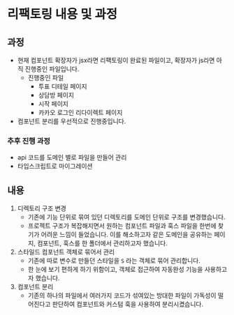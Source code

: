 # 리팩토링 내용 및 과정

## 과정

- 현재 컴포넌트 확장자가 jsx라면 리팩토링이 완료된 파일이고, 확장자가 js라면 아직 진행중인 파일입니다.
  - 진행중인 파일
    - 투표 디테일 페이지
    - 상담방 페이지
    - 시작 페이지
    - 카카오 로그인 리다이렉트 페이지
- 컴포넌트 분리를 우선적으로 진행중입니다.

### 추후 진행 과정

- api 코드를 도메인 별로 파일을 만들어 관리
- 타입스크립트로 마이그레이션

## 내용

1. 디렉토리 구조 변경
   - 기존에 기능 단위로 묶여 있던 디렉토리를 도메인 단위로 구조를 변경했습니다.
   - 프로젝트 구조가 복잡해지면서 원하는 컴포넌트 파일과 훅스 파일을 한번에 찾기가 어려운 느낌이 들었습니다. 이를 해소하고자 같은 도메인을 공유하는 페이지, 컴포넌트, 훅스를 한 폴더에서 관리하고자 했습니다.
2. 스타일드 컴포넌트 객체로 묶어서 관리
   - 기존에 따로 변수로 만들던 스타일을 `S` 라는 객체로 묶어 관리합니다.
   - 한 눈에 보기 편하게 하기 위함이고, 객체로 접근하여 자동완성 기능을 사용하고자 했습니다.
3. 컴포넌트 분리
   - 기존의 하나의 파일에서 여러가지 코드가 섞여있는 방대한 파일이 가독성이 떨어진다고 판단하여 컴포넌트와 커스텀 훅을 사용하여 분리시켰습니다.
